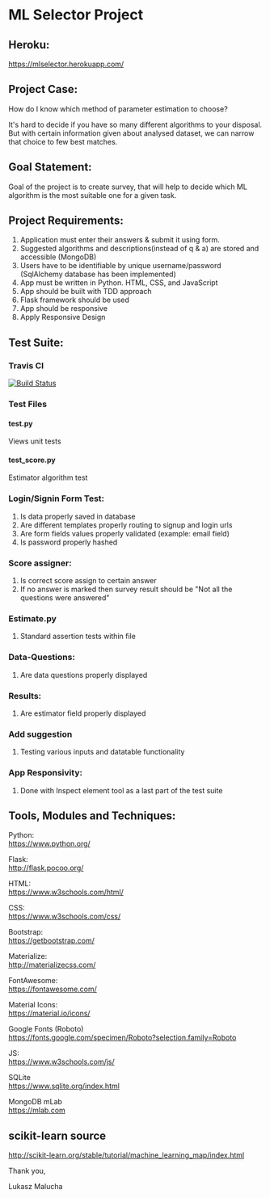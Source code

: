 # ML Selector Project

## Heroku:
https://mlselector.herokuapp.com/

## Project Case:

How do I know which method of parameter estimation to choose? <br>

It's hard to decide if you have so many different algorithms to your disposal. But with certain information given about analysed dataset, we can narrow that choice to few best matches.


## Goal Statement:
Goal of the project is to create survey, that will help to decide which ML algorithm is the most suitable one for a given task.

## Project Requirements:
1.	Application must enter their answers & submit it using form.
2.	Suggested algorithms and descriptions(instead of q & a) are stored and accessible (MongoDB)
2.	Users have to be identifiable by unique username/password (SqlAlchemy database has been implemented)
3.	App must be written in Python. HTML, CSS, and JavaScript
4.	App should be built with TDD approach
5.	Flask framework should be used 
6.	App should be responsive
7.	Apply Responsive Design


## Test Suite:

### Travis CI
[![Build Status](https://travis-ci.org/LukaszMalucha/PP-Milestone-Project.svg?branch=master)](https://travis-ci.org/LukaszMalucha/PP-Milestone-Project)

### Test Files

#### test.py
Views unit tests

#### test_score.py
Estimator algorithm test


### Login/Signin Form Test:
1. Is data properly saved in database
2. Are different templates properly routing to signup and login urls
3. Are form fields values properly validated (example: email field)
4. Is password properly hashed

### Score assigner:
1. Is correct score assign to certain answer
2. If no answer is marked then survey result should be "Not all the questions were answered"

### Estimate.py
1. Standard assertion tests within file 

### Data-Questions:
1. Are data questions properly displayed

### Results:
1. Are estimator field properly displayed

### Add suggestion
1. Testing various inputs and datatable functionality

### App Responsivity: 
1. Done with Inspect element tool as a last part of the test suite




## Tools, Modules and Techniques:

Python:<br>
https://www.python.org/

Flask:<br>
http://flask.pocoo.org/

HTML:<br>
https://www.w3schools.com/html/

CSS:<br>
https://www.w3schools.com/css/

Bootstrap:<br>
https://getbootstrap.com/

Materialize:<br>
http://materializecss.com/

FontAwesome:<br>
https://fontawesome.com/

Material Icons:<br>
https://material.io/icons/

Google Fonts (Roboto)<br>
https://fonts.google.com/specimen/Roboto?selection.family=Roboto

JS:<br>
https://www.w3schools.com/js/

SQLite<br>
https://www.sqlite.org/index.html

MongoDB mLab<br>
https://mlab.com

## scikit-learn source

http://scikit-learn.org/stable/tutorial/machine_learning_map/index.html


Thank you,

Lukasz Malucha